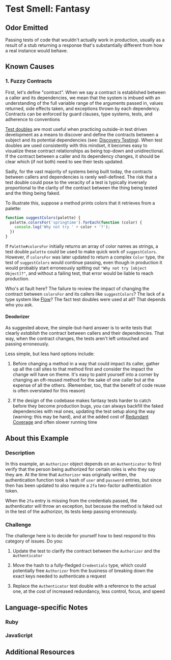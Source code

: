 # Test Smell: Fantasy

## Odor Emitted

Passing tests of code that wouldn't actually work in production, usually as a
result of a stub returning a response that's substantially different from how a
real instance would behave.

## Known Causes

### 1. Fuzzy Contracts

First, let's define "contract". When we say a contract is established between a
caller and its dependencies, we mean that the system is imbued with an
understanding of the full variable range of the arguments passed in, values
returned, side effects taken, and exceptions thrown by each dependency.
Contracts can be enforced by guard clauses, type systems, tests, and adherence
to conventions

[Test
doubles](https://github.com/testdouble/contributing-tests/wiki/Test-Double) are
most useful when practicing outside-in test driven development as a means to
discover and define the contracts between a subject and its potential
dependencies (see: [Discovery
Testing](https://github.com/testdouble/contributing-tests/wiki/Discovery-Testing)).
When test doubles are used consistently with this mindset, it becomes easy to
visualize these contract relationships as being top-down and unidirectional. If
the contract between a caller and its dependency changes, it should be clear
which (if not both) need to see their tests updated.

Sadly, for the vast majority of systems being built today, the contracts between
callers and dependencies is rarely well-defined. The risk that a test double
could pose to the veracity of a test is typically inversely proportional to the
clarity of the contract between the thing being tested and the thing being
faked.

To illustrate this, suppose a method prints colors that it retrieves from a
palette:

```js
function suggestColors(palette) {
  palette.colorsFor('springtime').forEach(function (color) {
    console.log('Why not try ' + color + '?');
  })
}
```

If `Palette#colorsFor` initially returns an array of color names as strings, a
test double `palette` could be used to make quick work of `suggestColors`.
However, if `colorsFor` was later updated to return a complex `Color` type, the
test of `suggestColors` would continue passing, even though in production it
would probably start erroneously spitting out `"Why not try [object Object]?"`,
and without a failing test, that error would be liable to reach production.

Who's at fault here? The failure to review the impact of changing the contract
between `colorsFor` and its callers like `suggestColors`? The lack of a type
system like [Flow](https://flowtype.org)? The fact test doubles were used at
all? That depends who you ask.

#### Deodorizer

As suggested above, the simple-but-hard answer is to write tests that clearly
_establish_ the contract between callers and their dependencies. That way, when
the contract changes, the tests aren't left untouched and passing erroneously.

Less simple, but less hard options include:

1. Before changing a method in a way that could impact its caller, gather up all
   the call sites to that method first and consider the impact the change will
   have on theme. It's easy to paint yourself into a corner by changing an
   oft-reused method for the sake of one caller but at the expense of all the
   others. (Remember, too, that the benefit of code reuse is often overstated
   for this reason)

2. If the design of the codebase makes fantasy tests harder to catch before they
   become production bugs, you can always backfill the faked dependencies with
   real ones, updating the test setup along the way (warning: this may be hard),
   and at the added cost of [Redundant
   Coverage](https://github.com/testdouble/contributing-tests/wiki/Redundant-Coverage)
   and often slower running time

## About this Example

### Description

In this example, an `Authorizor` object depends on an `Authenticator` to first
verify that the person being authorized for certain roles is who they say they
are. At the time that `Authorizor` was originally written, the authentication
function took a hash of `user` and `password` entries, but since then has been
updated to also require a `2fa` two-factor authentication token.

When the `2fa` entry is missing from the credentials passed, the authenticator
will throw an exception, but because the method is faked out in the test of the
authorizor, its tests keep passing erroneously.

### Challenge

The challenge here is to decide for yourself how to best respond to this
category of issues. Do you:

1. Update the test to clarify the contract between the `Authorizor` and the
   `Authenticator`

2. Move the hash to a fully-fledged `Credentials` type, which could potentially
   free `Authorizor` from the business of breaking down the exact keys needed to
   authenticate a request

3. Replace the `Authenticator` test double with a reference to the actual one,
   at the cost of increased redundancy, less control, focus, and speed

## Language-specific Notes

### Ruby

### JavaScript

## Additional Resources


